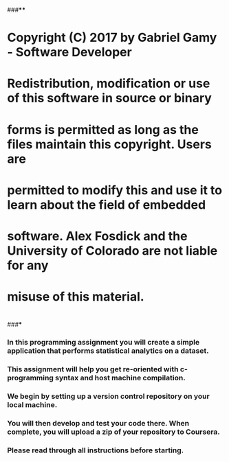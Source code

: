 ###**************************************\*\***************************************

# Copyright (C) 2017 by Gabriel Gamy - Software Developer

#

# Redistribution, modification or use of this software in source or binary

# forms is permitted as long as the files maintain this copyright. Users are

# permitted to modify this and use it to learn about the field of embedded

# software. Alex Fosdick and the University of Colorado are not liable for any

# misuse of this material.

#

###**************************************\***************************************

### In this programming assignment you will create a simple application that performs statistical analytics on a dataset.

### This assignment will help you get re-oriented with c-programming syntax and host machine compilation.

### We begin by setting up a version control repository on your local machine.

### You will then develop and test your code there. When complete, you will upload a zip of your repository to Coursera.

### Please read through all instructions before starting.
